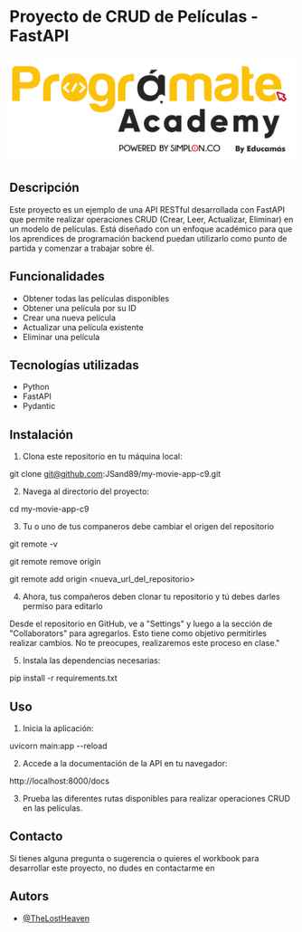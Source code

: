 # Proyecto de CRUD de Películas - FastAPI

<img src="img/programate-academy.png" alt="Logo Programate">

## Descripción

Este proyecto es un ejemplo de una API RESTful desarrollada con FastAPI que permite realizar operaciones CRUD (Crear, Leer, Actualizar, Eliminar) en un modelo de películas. Está diseñado con un enfoque académico para que los aprendices de programación backend puedan utilizarlo como punto de partida y comenzar a trabajar sobre él.

## Funcionalidades

- Obtener todas las películas disponibles
- Obtener una película por su ID
- Crear una nueva película
- Actualizar una película existente
- Eliminar una película

## Tecnologías utilizadas

- Python
- FastAPI
- Pydantic

## Instalación

1. Clona este repositorio en tu máquina local:

git clone git@github.com:JSand89/my-movie-app-c9.git


2. Navega al directorio del proyecto:

cd my-movie-app-c9

3. Tu o uno de tus companeros debe cambiar el origen del repositorio 

git remote -v

git remote remove origin

git remote add origin <nueva_url_del_repositorio>

4. Ahora, tus compañeros deben clonar tu repositorio y tú debes darles permiso para editarlo

Desde el repositorio en GitHub, ve a "Settings" y luego a la sección de "Collaborators" para agregarlos. Esto tiene como objetivo permitirles realizar cambios. No te preocupes, realizaremos este proceso en clase."

5. Instala las dependencias necesarias:

pip install -r requirements.txt


## Uso

1. Inicia la aplicación:

uvicorn main:app --reload


2. Accede a la documentación de la API en tu navegador:

http://localhost:8000/docs


3. Prueba las diferentes rutas disponibles para realizar operaciones CRUD en las películas.

## Contacto

Si tienes alguna pregunta o sugerencia o quieres el workbook para desarrollar este proyecto, no dudes en contactarme en 
## Autors

- [@TheLostHeaven](https://github.com/TheLostHeaven)



